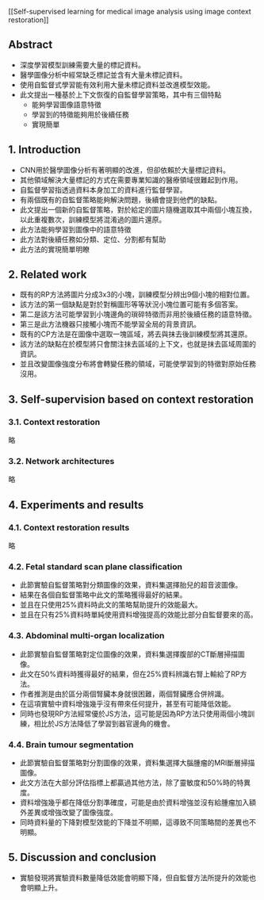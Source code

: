 [[Self-supervised learning for medical image analysis using image context restoration]]

## Abstract
- 深度學習模型訓練需要大量的標記資料。
- 醫學圖像分析中經常缺乏標記並含有大量未標記資料。
- 使用自監督式學習能有效利用大量未標記資料並改進模型效能。
- 此文提出一種基於上下文恢復的自監督學習策略，其中有三個特點
	- 能夠學習圖像語意特徵
	- 學習到的特徵能夠用於後續任務
	- 實現簡單
## 1. Introduction
- CNN用於醫學圖像分析有著明顯的改進，但卻依賴於大量標記資料。
- 其他領域解決大量標記的方式在需要專業知識的醫療領域很難起到作用。
- 自監督學習指透過資料本身加工的資料進行監督學習。
- 有兩個既有的自監督策略能夠解決問題，後續會提到他們的缺點。
- 此文提出一個新的自監督策略，對於給定的圖片隨機選取其中兩個小塊互換，以此重複數次，訓練模型將混淆過的圖片還原。
- 此方法能夠學習到圖像中的語意特徵
- 此方法對後續任務如分類、定位、分割都有幫助
- 此方法的實現簡單明瞭
## 2. Related work
- 既有的RP方法將圖片分成3x3的小塊，訓練模型分辨出9個小塊的相對位置。
- 該方法的第一個缺點是對於對稱圖形等等狀況小塊位置可能有多個答案。
- 第二是該方法可能學習到小塊邊角的瑣碎特徵而非用於後續任務的語意特徵。
- 第三是此方法機器只接觸小塊而不能學習全局的背景資訊。
- 既有的CP方法是在圖像中選取一塊區域，將去與抹去後訓練模型將其還原。
- 該方法的缺點在於模型將只會關注抹去區域的上下文，也就是抹去區域周圍的資訊。
- 並且改變圖像強度分布將會轉變任務的領域，可能使學習到的特徵對原始任務沒用。
## 3. Self-supervision based on context restoration
### 3.1. Context restoration
略
### 3.2. Network architectures
略
## 4. Experiments and results
### 4.1. Context restoration results
略
### 4.2. Fetal standard scan plane classification
- 此節實驗自監督策略對分類圖像的效果，資料集選擇胎兒的超音波圖像。
- 結果在各個自監督策略中此文的策略獲得最好的結果。
- 並且在只使用25%資料時此文的策略幫助提升的效能最大。
- 並且在只有25%資料時單純使用資料增強提高的效能比部分自監督要來的高。
### 4.3. Abdominal multi-organ localization
- 此節實驗自監督策略對定位圖像的效果，資料集選擇腹部的CT斷層掃描圖像。
- 此文在50%資料時獲得最好的結果，但在25%資料辨識右腎上輸給了RP方法。
- 作者推測是由於區分兩個腎臟本身就很困難，兩個腎臟應合併辨識。
- 在這項實驗中資料增強幾乎沒有帶來任何提升，甚至有可能降低效能。
- 同時也發現RP方法經常優於JS方法，這可能是因為RP方法只使用兩個小塊訓練，相比於JS方法降低了學習到器官邊角的機會。
### 4.4. Brain tumour segmentation
- 此節實驗自監督策略對分割圖像的效果，資料集選擇大腦腫瘤的MRI斷層掃描圖像。
- 此文方法在大部分評估指標上都贏過其他方法，除了靈敏度和50%時的特異度。
- 資料增強幾乎都在降低分割準確度，可能是由於資料增強並沒有給腫瘤加入額外差異或增強改變了圖像強度。
- 同時資料量的下降對模型效能的下降並不明顯，這導致不同策略間的差異也不明顯。
## 5. Discussion and conclusion
- 實驗發現將實驗資料數量降低效能會明顯下降，但自監督方法所提升的效能也會明顯上升。